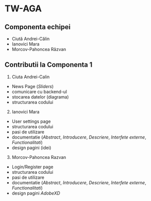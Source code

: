 # TW-AGA
## Componenta echipei
- Ciută Andrei-Călin
- Ianovici Mara
- Morcov-Pahoncea Răzvan

## Contributii la Componenta 1
1. Ciuta Andrei-Calin
- News Page (_Sliders_)
- comunicare cu backend-ul
- stocarea datelor (diagrama)
- structurarea codului

2. Ianovici Mara
- User settings page
- structurarea codului
- pasi de utilizare
- documentatie (_Abstract_, _Introducere_, _Descriere_, _Interfete externe_, _Functionalitati_)
- design pagini (idei)

3. Morcov-Pahoncea Razvan
- Login/Register page
- structurarea codului
- pasi de utilizare
- documentatie (_Abstract_, _Introducere_, _Descriere_, _Interfete externe_, _Functionalitati_)
- design pagini _AdobeXD_
